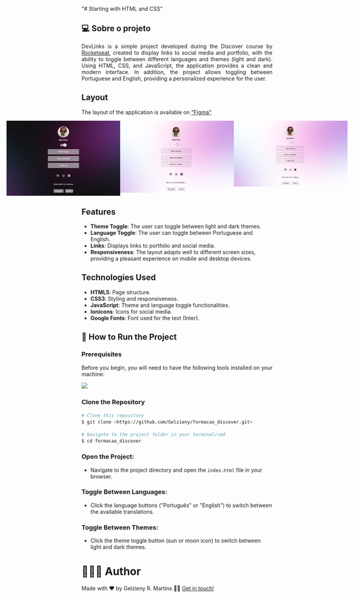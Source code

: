 "# Starting with HTML and CSS"

## 💻 Sobre o projeto

<p align="justify">
<p align="justify"> DevLinks is a simple project developed during the Discover course by <a href="https://app.rocketseat.com.br/">Rocketseat</a>, created to display links to social media and portfolio, with the ability to toggle between different languages and themes (light and dark). Using HTML, CSS, and JavaScript, the application provides a clean and modern interface. In addition, the project allows toggling between Portuguese and English, providing a personalized experience for the user. </p>

## Layout

The layout of the application is available on ["Figma"](<"https://www.figma.com/design/sfPxwjlwlCq5cSKS2k6bzY/DevLinks-%E2%80%A2-Projeto-Discover-(Community)?node-id=10-620&node-type=canvas&t=gEfdRXTv6WE7NMJH-0>)

<p align="center" style="display: flex; align-items: flex-start; justify-content: center;">

  <img alt="Tela inicial em Inglês" title="#elaInicialPtEn" src="https://github.com/Gelzieny/formacao_discover/blob/main/.github/dark-en.png?raw=true" width="300px">

  <img alt="Tela inicial em Português" title="#TelaInicialPtBr" src="https://github.com/Gelzieny/formacao_discover/blob/main/.github/white.png?raw=true" width="300px">

  <img alt="Tela inicial em Inglês" title="#TelaInicialPtEn" src="https://github.com/Gelzieny/formacao_discover/blob/main/.github/white-en.png?raw=true" width="300px">
</p>

## Features

- **Theme Toggle**: The user can toggle between light and dark themes.
- **Language Toggle**: The user can toggle between Portuguese and English.
- **Links**: Displays links to portfolio and social media.
- **Responsiveness**: The layout adapts well to different screen sizes, providing a pleasant experience on mobile and desktop devices.

## Technologies Used

- **HTML5**: Page structure.
- **CSS3**: Styling and responsiveness.
- **JavaScript**: Theme and language toggle functionalities.
- **Ionicons**: Icons for social media.
- **Google Fonts**: Font used for the text (Inter).

## 🚀 How to Run the Project

### Prerequisites

<p align="justify">Before you begin, you will need to have the following tools installed on your machine:</p>

<a href="https://skillicons.dev">
  <img src="https://skillicons.dev/icons?i=git,vscode" />
</a>

### Clone the Repository

```bash
# Clone this repository
$ git clone <https://github.com/Gelzieny/formacao_discover.git>

# Navigate to the project folder in your terminal/cmd
$ cd formacao_discover

```

### Open the Project:

- Navigate to the project directory and open the `index.html` file in your browser.

### Toggle Between Languages:

- Click the language buttons ("Português" or "English") to switch between the available translations.

### Toggle Between Themes:

- Click the theme toggle button (sun or moon icon) to switch between light and dark themes.

# 🧑🏻‍💻 Author

Made with ❤️ by Gelzieny R. Martins 👋🏽 [Get in touch!](https://www.linkedin.com/in/gelzieny-r-martins-180551106/)

